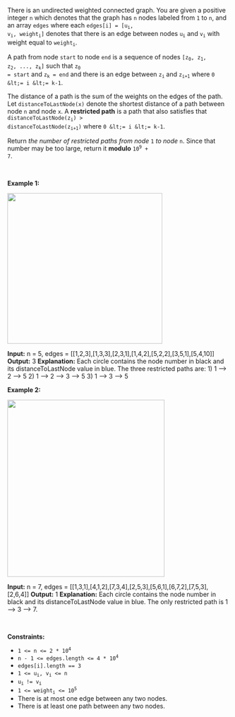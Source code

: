 There is an undirected weighted connected graph. You are given a positive integer `` n `` which denotes that the graph has `` n `` nodes labeled from `` 1 `` to `` n ``, and an array `` edges `` where each <code>edges[i] = [u<sub>i</sub>, v<sub>i</sub>, weight<sub>i</sub>]</code> denotes that there is an edge between nodes <code>u<sub>i</sub></code> and <code>v<sub>i</sub></code> with weight equal to <code>weight<sub>i</sub></code>.

A path from node `` start `` to node `` end `` is a sequence of nodes <code>[z<sub>0</sub>, z<sub>1</sub>,<sub> </sub>z<sub>2</sub>, ..., z<sub>k</sub>]</code> such that <code>z<sub>0 </sub>= start</code> and <code>z<sub>k</sub> = end</code> and there is an edge between <code>z<sub>i</sub></code> and <code>z<sub>i+1</sub></code> where `` 0 &lt;= i &lt;= k-1 ``.

The distance of a path is the sum of the weights on the edges of the path. Let `` distanceToLastNode(x) `` denote the shortest distance of a path between node `` n `` and node `` x ``. A __restricted path__ is a path that also satisfies that <code>distanceToLastNode(z<sub>i</sub>) &gt; distanceToLastNode(z<sub>i+1</sub>)</code> where `` 0 &lt;= i &lt;= k-1 ``.

Return _the number of restricted paths from node_ `` 1 `` _to node_ `` n ``. Since that number may be too large, return it __modulo__ <code>10<sup>9</sup> + 7</code>.

&nbsp;

__Example 1:__

<img alt="" src="https://assets.leetcode.com/uploads/2021/02/17/restricted_paths_ex1.png" style="width: 351px; height: 341px;"/>

<strong>Input:</strong> n = 5, edges = [[1,2,3],[1,3,3],[2,3,1],[1,4,2],[5,2,2],[3,5,1],[5,4,10]]
    <strong>Output:</strong> 3
    <strong>Explanation:</strong> Each circle contains the node number in black and its distanceToLastNode value in blue. The three restricted paths are:
    1) 1 --&gt; 2 --&gt; 5
    2) 1 --&gt; 2 --&gt; 3 --&gt; 5
    3) 1 --&gt; 3 --&gt; 5

__Example 2:__

<img alt="" src="https://assets.leetcode.com/uploads/2021/02/17/restricted_paths_ex22.png" style="width: 356px; height: 401px;"/>

<strong>Input:</strong> n = 7, edges = [[1,3,1],[4,1,2],[7,3,4],[2,5,3],[5,6,1],[6,7,2],[7,5,3],[2,6,4]]
    <strong>Output:</strong> 1
    <strong>Explanation:</strong> Each circle contains the node number in black and its distanceToLastNode value in blue. The only restricted path is 1 --&gt; 3 --&gt; 7.

&nbsp;

__Constraints:__

*   <code>1 &lt;= n &lt;= 2 * 10<sup>4</sup></code>
*   <code>n - 1 &lt;= edges.length &lt;= 4 * 10<sup>4</sup></code>
*   `` edges[i].length == 3 ``
*   <code>1 &lt;= u<sub>i</sub>, v<sub>i</sub> &lt;= n</code>
*   <code>u<sub>i </sub>!= v<sub>i</sub></code>
*   <code>1 &lt;= weight<sub>i</sub> &lt;= 10<sup>5</sup></code>
*   There is at most one edge between any two nodes.
*   There is at least one path between any two nodes.